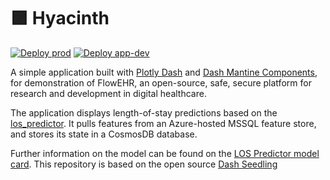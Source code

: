 # 🟪 Hyacinth  
[![Deploy prod](https://github.com/UCLH-FlowEHR-Bed/hyacinth/actions/workflows/deploy_prod.yml/badge.svg?branch=prod)](https://github.com/UCLH-FlowEHR-Bed/hyacinth/actions/workflows/deploy_prod.yml)
[![Deploy app-dev](https://github.com/UCLH-FlowEHR-Bed/hyacinth/actions/workflows/deploy_app-dev.yml/badge.svg)](https://github.com/UCLH-FlowEHR-Bed/hyacinth/actions/workflows/deploy_app-dev.yml)

A simple application built with [Plotly Dash](https://dash.plotly.com) and [Dash Mantine Components](https://dash-mantine-components.com), for demonstration of FlowEHR, an open-source, safe, secure platform for research and development in digital healthcare. 

The application displays length-of-stay predictions based on the [los_predictor](https://github.com/UCLH-FlowEHR-Bed/los_predictor). It pulls features from an Azure-hosted MSSQL feature store, and stores its state in a CosmosDB database. 

Further information on the model can be found on the [LOS Predictor model card](https://github.com/UCLH-FlowEHR-Bed/hyacinth/blob/prod/app/assets/los_model.md). This repository is based on the open source [Dash Seedling](https://github.com/UCLH-Foundry/Dash-Seedling)
